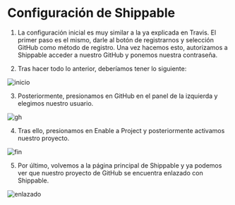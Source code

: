 # Configuración de Shippable

1. La configuración inicial es muy similar a la ya explicada en Travis. El primer paso es el mismo, darle al botón de registrarnos y selección GitHub como método de registro. Una vez hacemos esto, autorizamos a Shippable acceder a nuestro GitHub y ponemos nuestra contraseña.

2. Tras hacer todo lo anterior, deberíamos tener lo siguiente:

![inicio](https://github.com/joseegc10/get-match/tree/master/docs/img/shippable/inicio.png)

3. Posteriormente, presionamos en GitHub en el panel de la izquierda y elegimos nuestro usuario.

![gh](https://github.com/joseegc10/get-match/tree/master/docs/img/shippable/gh.png)

4. Tras ello, presionamos en Enable a Project y posteriormente activamos nuestro proyecto.

![fin](https://github.com/joseegc10/get-match/tree/master/docs/img/shippable/fin.png)

5. Por último, volvemos a la página principal de Shippable y ya podemos ver que nuestro proyecto de GitHub se encuentra enlazado con Shippable.

![enlazado](https://github.com/joseegc10/get-match/tree/master/docs/img/shippable/enlazado.png)